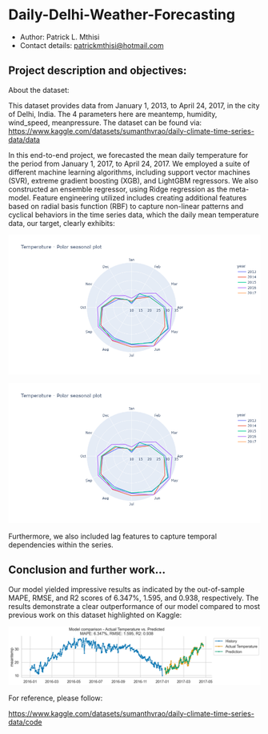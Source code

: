 # Daily-Delhi-Weather-Forecasting
- Author: Patrick L. Mthisi
- Contact details: patrickmthisi@hotmail.com

## Project description and objectives:

About the dataset:

This dataset provides data from January 1, 2013, to April 24, 2017, in the city of Delhi, India. The 4 parameters here are
meantemp, humidity, wind_speed, meanpressure. The dataset can be found via: https://www.kaggle.com/datasets/sumanthvrao/daily-climate-time-series-data/data

In this end-to-end project, we forecasted the mean daily temperature for the period from January 1, 2017, to April 24, 2017. We employed a suite of different machine learning algorithms, including support vector machines (SVR), extreme gradient boosting (XGB), and LightGBM regressors. We also constructed an ensemble regressor, using Ridge regression as the meta-model. Feature engineering utilized includes creating additional features based on radial basis function (RBF) to capture non-linear patterns and cyclical behaviors in the time series data, which the daily mean temperature data, our target, clearly exhibits:

![plot plot](polar_plot.png)

![plot plot](polar_plot.png)

Furthermore, we also included lag features to capture temporal dependencies within the series. 

## Conclusion and further work...

Our model yielded impressive results as indicated by the out-of-sample MAPE, RMSE, and R2 scores of 6.347%, 1.595, and 0.938, respectively. The results demonstrate a clear outperformance of our model compared to most previous work on this dataset highlighted on Kaggle:

![performance evaluation](performance_evaluation.png)

For reference, please follow: 

https://www.kaggle.com/datasets/sumanthvrao/daily-climate-time-series-data/code
